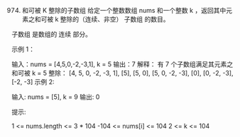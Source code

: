 974. 和可被 K 整除的子数组
     给定一个整数数组 nums 和一个整数 k ，返回其中元素之和可被 k 整除的（连续、非空） 子数组 的数目。

子数组 是数组的 连续 部分。



示例 1：

输入：nums = [4,5,0,-2,-3,1], k = 5
输出：7
解释：
有 7 个子数组满足其元素之和可被 k = 5 整除：
[4, 5, 0, -2, -3, 1], [5], [5, 0], [5, 0, -2, -3], [0], [0, -2, -3], [-2, -3]
示例 2:

输入: nums = [5], k = 9
输出: 0


提示:

1 <= nums.length <= 3 * 104
-104 <= nums[i] <= 104
2 <= k <= 104